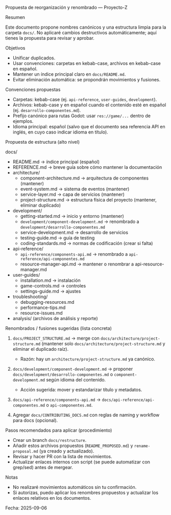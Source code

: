 Propuesta de reorganización y renombrado — Proyecto-Z

Resumen

Este documento propone nombres canónicos y una estructura limpia para la carpeta `docs/`. No aplicaré cambios destructivos automáticamente; aquí tienes la propuesta para revisar y aprobar.

Objetivos

- Unificar duplicados.
- Usar convenciones: carpetas en kebab-case, archivos en kebab-case en español.
- Mantener un índice principal claro en `docs/README.md`.
- Evitar eliminación automática: se propondrán movimientos y fusiones.

Convenciones propuestas

- Carpetas: kebab-case (ej. `api-reference`, `user-guides`, `development`).
- Archivos: kebab-case y en español cuando el contenido esté en español (ej. `desarrollo-componentes.md`).
- Prefijo canónico para rutas Godot: usar `res://game/...` dentro de ejemplos.
- Idioma principal: español (salvo que el documento sea referencia API en inglés, en cuyo caso indicar idioma en título).

Propuesta de estructura (alto nivel)

docs/
- README.md                         -> índice principal (español)
- REFERENCE.md                       -> breve guía sobre cómo mantener la documentación
- architecture/
    - component-architecture.md      -> arquitectura de componentes (mantener)
    - event-system.md               -> sistema de eventos (mantener)
    - service-layer.md              -> capa de servicios (mantener)
    - project-structure.md          -> estructura física del proyecto (mantener, eliminar duplicado)
- development/
    - getting-started.md            -> inicio y entorno (mantener)
    - `development/component-development.md` -> renombrado a `development/desarrollo-componentes.md`
    - service-development.md        -> desarrollo de servicios
    - testing-guide.md              -> guía de testing
    - coding-standards.md           -> normas de codificación (crear si falta)
- api-reference/
    - `api-reference/components-api.md` -> renombrado a `api-reference/api-componentes.md`
    - resource-manager-api.md       -> mantener o renombrar a api-resource-manager.md
- user-guides/
    - installation.md               -> instalación
    - game-controls.md              -> controles
    - settings-guide.md             -> ajustes
- troubleshooting/
    - debugging-resources.md
    - performance-tips.md
    - resource-issues.md
- analysis/ (archivos de análisis y reporte)

Renombrados / fusiones sugeridas (lista concreta)

1) `docs/PROJECT_STRUCTURE.md` -> merge con `docs/architecture/project-structure.md` (mantener solo `docs/architecture/project-structure.md` y eliminar el duplicado raíz).
   - Razón: hay un `architecture/project-structure.md` ya canónico.

2) `docs/development/component-development.md` -> proponer `docs/development/desarrollo-componentes.md` o `component-development.md` según idioma del contenido.
   - Acción sugerida: mover y estandarizar título y metadatos.

3) `docs/api-reference/components-api.md` -> `docs/api-reference/api-componentes.md` o `api-componentes.md`.

4) Agregar `docs/CONTRIBUTING_DOCS.md` con reglas de naming y workflow para docs (opcional).

Pasos recomendados para aplicar (procedimiento)

- Crear un branch `docs/restructure`.
- Añadir estos archivos propuestos (`README_PROPOSED.md`) y `rename-proposal.md` (ya creado y actualizado).
- Revisar y hacer PR con la lista de movimientos.
- Actualizar enlaces internos con script (se puede automatizar con grep/sed) antes de mergear.

Notas

- No realizaré movimientos automáticos sin tu confirmación.
- Si autorizas, puedo aplicar los renombres propuestos y actualizar los enlaces relativos en los documentos.

Fecha: 2025-09-06
